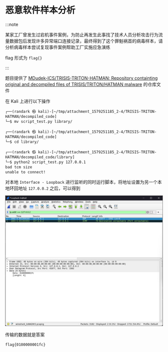 # 恶意软件样本分析

:::note

某家工厂曾发生过宕机事件案例，为防止再发生此事找了技术人员分析攻击行为流量数据包后发现许多异常端口连接记录，最终得到了这个罪魁祸首的病毒样本，请分析病毒样本尝试复现事件案例帮助工厂实施应急演练

flag 形式为 `flag{}`

:::

题目提供了 [MDudek-ICS/TRISIS-TRITON-HATMAN: Repository containting original and decompiled files of TRISIS/TRITON/HATMAN malware](https://github.com/MDudek-ICS/TRISIS-TRITON-HATMAN) 的仓库文件

在 Kali 上进行以下操作

```shell
┌──(randark ㉿ kali)-[~/tmp/attachment_1579251185_2-4/TRISIS-TRITON-HATMAN/decompiled_code]
└─$ mv script_test.py library/

┌──(randark ㉿ kali)-[~/tmp/attachment_1579251185_2-4/TRISIS-TRITON-HATMAN/decompiled_code]
└─$ cd library/

┌──(randark ㉿ kali)-[~/tmp/attachment_1579251185_2-4/TRISIS-TRITON-HATMAN/decompiled_code/library]
└─$ python2 script_test.py 127.0.0.1
bad tcm size
unable to connect!
```

对本地 `Interface - Loopback` 进行监听的同时运行脚本，将地址设置为另一个本地环回地址 `127.0.0.2` 之后，可以得到

![img](img/image_20241209-000952.png)

传输的数据就是答案

```flag
flag{0100000001fc}
```
